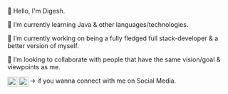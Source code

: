👀 Hello, I'm Digesh.

🌱 I’m currently learning Java & other languages/technologies.

🔭 I’m currently working on being a fully fledged full stack-developer & a better version of myself.

👯 I’m looking to collaborate with people that have the same vision/goal & viewpoints as me.



<a href="https://twitter.com/stiflerftw" target="blank"><img align="left" src="https://github.com/gauravghongde/social-icons/blob/master/SVG/Color/Twitter.svg" height="22" width="22" /></a> <a href="https://instagram.com/stiflerftw" target="blank"><img align="left" src="https://github.com/gauravghongde/social-icons/blob/master/SVG/Color/Instagram.svg" height="22" width="22" /></a>-> if you wanna connect with me on Social Media.

